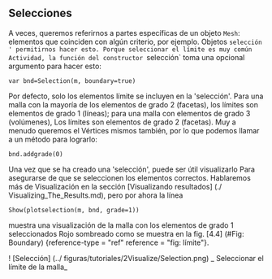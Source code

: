 <!-- TRANSLATED by md-translate -->
## Selecciones

A veces, queremos referirnos a partes específicas de un objeto `Mesh`:
elementos que coinciden con algún criterio, por ejemplo.
Objetos `selección '
permitirnos hacer esto.
Porque seleccionar el límite es muy común
Actividad, la función del constructor `selección` toma una opcional
argumento para hacer esto:

```
var bnd=Selection(m, boundary=true)
```

Por defecto, solo los elementos límite se incluyen en la 'selección'.
Para una malla con la mayoría de los elementos de grado 2 (facetas), los límites son
elementos de grado 1 (líneas);
para una malla con elementos de grado 3 (volúmenes),
Los límites son elementos de grado 2 (facetas).
Muy a menudo queremos el
Vértices mismos también, por lo que podemos llamar a un método para lograrlo:

```
bnd.addgrade(0)
```

Una vez que se ha creado una 'selección', puede ser útil visualizarlo
Para asegurarse de que se seleccionen los elementos correctos.
Hablaremos más de
Visualización en la sección
[Visualizando resultados] (./ Visualizing_The_Results.md), pero por ahora la línea

```
Show(plotselection(m, bnd, grade=1))
```

muestra una visualización de la malla con los elementos de grado 1 seleccionados
Rojo sombreado como se muestra en la fig.
[4.4] (#Fig: Boundary) {reference-type = "ref" reference = "fig: límite"}.

! [Selección] (../ figuras/tutoriales/2Visualize/Selection.png)
_ Seleccionar el límite de la malla_